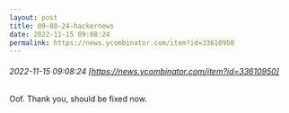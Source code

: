 ```yaml
---
layout: post
title: 09-08-24-hackernews
date: 2022-11-15 09:08:24
permalink: https://news.ycombinator.com/item?id=33610950
---
```


###### 2022-11-15 09:08:24 [https://news.ycombinator.com/item?id=33610950]
Oof. Thank you, should be fixed now.
